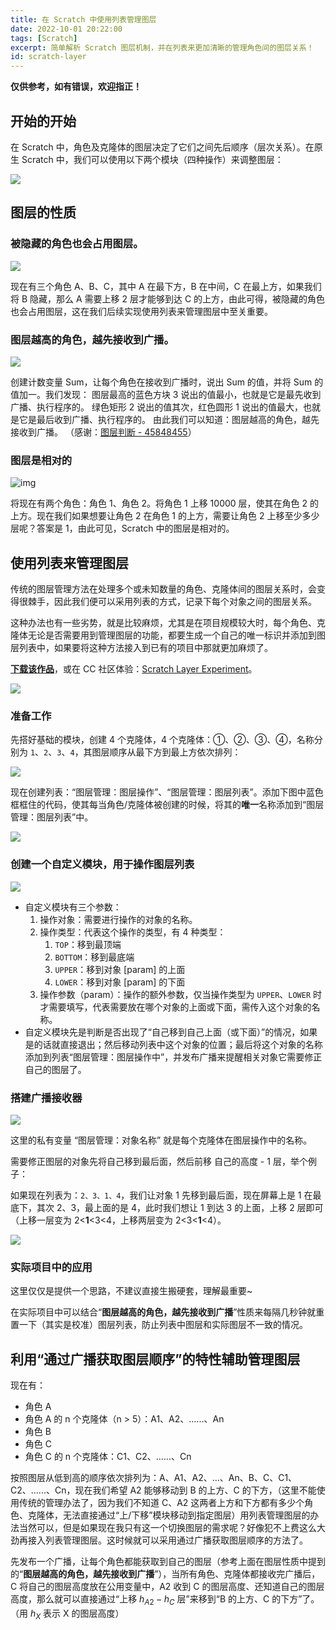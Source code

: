 ```yaml
---
title: 在 Scratch 中使用列表管理图层
date: 2022-10-01 20:22:00
tags: [Scratch]
excerpt: 简单解析 Scratch 图层机制，并在列表来更加清晰的管理角色间的图层关系！
id: scratch-layer
---
```

**仅供参考，如有错误，欢迎指正！**

## 开始的开始

在 Scratch 中，角色及克隆体的图层决定了它们之间先后顺序（层次关系）。在原生 Scratch 中，我们可以使用以下两个模块（四种操作）来调整图层：

![](scratch-layer/sclayer-blocks.png)

## 图层的性质

### **被隐藏的角色也会占用图层。**

![](scratch-layer/sclayer-hide.gif)

现在有三个角色 A、B、C，其中 A 在最下方，B 在中间，C 在最上方，如果我们将 B 隐藏，那么 A 需要上移 2 层才能够到达 C 的上方，由此可得，被隐藏的角色也会占用图层，这在我们后续实现使用列表来管理图层中至关重要。

### **图层越高的角色，越先接收到广播。**

![](scratch-layer/sclayer-boardcast.png)

创建计数变量 Sum，让每个角色在接收到广播时，说出 Sum 的值，并将 Sum 的值加一。我们发现：
图层最高的蓝色方块 3 说出的值最小，也就是它是最先收到广播、执行程序的。
绿色矩形 2 说出的值其次，红色圆形 1 说出的值最大，也就是它是最后收到广播、执行程序的。
由此我们可以知道：图层越高的角色，越先接收到广播。
（感谢：[图层判断 - 45848455](https://gitblock.cn/Projects/943727)）

### **图层是相对的**

![img](scratch-layer/sclayer-opposite.gif)

将现在有两个角色：角色 1、角色 2。将角色 1 上移 10000 层，使其在角色 2 的上方。现在我们如果想要让角色 2 在角色 1 的上方，需要让角色 2 上移至少多少层呢？答案是 1，由此可见，Scratch 中的图层是相对的。

## 使用列表来管理图层

传统的图层管理方法在处理多个或未知数量的角色、克隆体间的图层关系时，会变得很棘手，因此我们便可以采用列表的方式，记录下每个对象之间的图层关系。

这种办法也有一些劣势，就是比较麻烦，尤其是在项目规模较大时，每个角色、克隆体无论是否需要用到管理图层的功能，都要生成一个自己的唯一标识并添加到图层列表中，如果要将这种方法接入到已有的项目中那就更加麻烦了。

**[下载该作品](scratch-layer/scratch-layer-manage-list.sb3)**，或在 CC 社区体验：[Scratch Layer Experiment](https://codingclip.com/project/1026)。

![](scratch-layer/scratch-layer-manage-list.sb3)

### 准备工作

先搭好基础的模块，创建 4 个克隆体，4 个克隆体：①、②、③、④，名称分别为 `1`、`2`、`3`、`4`，其图层顺序从最下方到最上方依次排列：

![](scratch-layer/sclayer-01.png)

现在创建列表：“图层管理：图层操作”、“图层管理：图层列表”。添加下图中蓝色框框住的代码，使其每当角色/克隆体被创建的时候，将其的**唯一**名称添加到“图层管理：图层列表”中。

![](scratch-layer/sclayer-02-init.png)

### 创建一个自定义模块，用于操作图层列表

![](scratch-layer/sclayer-02-set.png)

- 自定义模块有三个参数：
  1. 操作对象：需要进行操作的对象的名称。
  2. 操作类型：代表这个操作的类型，有 4 种类型：
     1. `TOP`：移到最顶端
     2. `BOTTOM`：移到最底端
     3. `UPPER`：移到对象 [param] 的上面
     4. `LOWER`：移到对象 [param] 的下面
  3. 操作参数（param）：操作的额外参数，仅当操作类型为 `UPPER`、`LOWER` 时才需要填写，代表需要放在哪个对象的上面或下面，需传入这个对象的名称。
- 自定义模块先是判断是否出现了“自己移到自己上面（或下面）”的情况，如果是的话就直接退出；然后移动列表中这个对象的位置；最后将这个对象的名称添加到列表“图层管理：图层操作中”，并发布广播来提醒相关对象它需要修正自己的图层了。

### 搭建广播接收器

![](scratch-layer/sclayer-02-event.png)

这里的私有变量 “图层管理：对象名称” 就是每个克隆体在图层操作中的名称。

需要修正图层的对象先将自己移到最后面，然后前移 自己的高度 - 1 层，举个例子：

如果现在列表为：`2、3、1、4`，我们让对象 1 先移到最后面，现在屏幕上是 1 在最底下，其次 2、3，最上面的是 4，此时我们想让 1 到达 3 的上面，上移 2 层即可（上移一层变为 2<**1**<3<4，上移两层变为 2<3<**1**<4）。

![](scratch-layer/sclayer-02-1u3.gif)

### 实际项目中的应用

这里仅仅是提供一个思路，不建议直接生搬硬套，理解最重要~

在实际项目中可以结合“**图层越高的角色，越先接收到广播**”性质来每隔几秒钟就重置一下（其实是校准）图层列表，防止列表中图层和实际图层不一致的情况。

## 利用“通过广播获取图层顺序”的特性辅助管理图层

现在有：

- 角色 A
- 角色 A 的 n 个克隆体（n > 5）：A1、A2、......、An
- 角色 B
- 角色 C
- 角色 C 的 n 个克隆体：C1、C2、......、Cn

按照图层从低到高的顺序依次排列为：A、A1、A2、...、An、B、C、C1、C2、......、Cn，现在我们希望 A2 能够移动到 B 的上方、C 的下方，（这里不能使用传统的管理办法了，因为我们不知道 C、A2 这两者上方和下方都有多少个角色、克隆体，无法直接通过“上/下移”模块移动到指定图层）用列表管理图层的办法当然可以，但是如果现在我只有这一个切换图层的需求呢？好像犯不上费这么大劲再接入列表管理图层。这时候就可以采用通过广播获取图层顺序的方法了。

先发布一个广播，让每个角色都能获取到自己的图层（参考上面在图层性质中提到的“**图层越高的角色，越先接收到广播**”），当所有角色、克隆体都接收完广播后，C 将自己的图层高度放在公用变量中，A2 收到 C 的图层高度、还知道自己的图层高度，那么就可以直接通过“上移  $h_{A2}-h_{C}$ 层”来移到“B 的上方、C 的下方”了。（用 $h_{X}$ 表示 X 的图层高度）
